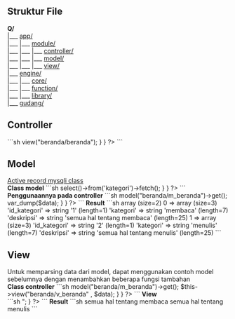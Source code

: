 <h2>Struktur File</h2>
<b>Q/</b><br>
|___ <a href="#app">app/</a><br>
|___ |___ <a href="#module">module/</a><br>
|___ |___ |___ <a href="#controller">controller/</a><br>
|___ |___ |___ <a href="#model">model/</a><br>
|___ |___ |___ <a href="#view">view/</a><br>
|___ <a href="#engine">engine/</a><br>
|___ |___ <a href="#core">core/</a><br>
|___ |___ <a href="#function">function/</a><br>
|___ |___ <a href="#library">library/</a><br>
|___ <a href="#gudang">gudang/</a><br>
<h2 id="controller">Controller</h2>
```sh
<?php  
	/**
	CONTROLLER
	*/
	class Beranda extends Loader
	{
		function index()
		{
			$this->view("beranda/beranda");
		}
	}
?>
```
<h2 id="model">Model</h2>
<a href="https://bitbucket.org/getvivekv/php-mysqli-class">Active record mysqli class</a>
<br>
<b>Class model</b>
```sh
<?php  
	/**
	* 
	*/
	class M_beranda extends Model
	{
		function get()
		{
			return $this->select()->from('kategori')->fetch();
		}
	}
?>
```
<b>Penggunaannya pada controller</b>
```sh
<?php  
	/**
	CONTROLLER
	*/
	class Beranda extends Loader
	{
		function index()
		{
			$data = $this->model("beranda/m_beranda")->get();
			var_dump($data);
		}
	}
?>
```
<b>Result</b>
```sh
array (size=2)
  0 => 
    array (size=3)
      'id_kategori' => string '1' (length=1)
      'kategori' => string 'membaca' (length=7)
      'deskripsi' => string 'semua hal tentang membaca' (length=25)
  1 => 
    array (size=3)
      'id_kategori' => string '2' (length=1)
      'kategori' => string 'menulis' (length=7)
      'deskripsi' => string 'semua hal tentang menulis' (length=25)
```
<h2 id="view">View</h2>
Untuk memparsing data dari model, dapat menggunakan contoh model sebelumnya dengan menambahkan beberapa fungsi tambahan <br>
<b>Class controller</b>
```sh
<?php  
	/**
	CONTROLLER
	*/
	class Beranda extends Loader
	{
		function index()
		{
			$data['kategori'] = $this->model("beranda/m_beranda")->get();
			$this->view("beranda/v_beranda" , $data);
		}
	}
?>
```
<b>View</b><br>
```sh
<?php  
	foreach ($kategori as $key) {
		echo $key["deskripsi"] . "<br>";
	}
?>
```
<b>Result</b>
```sh
semua hal tentang membaca
semua hal tentang menulis
```
